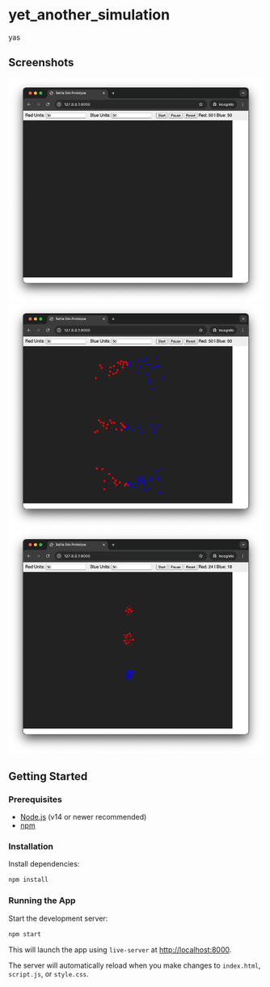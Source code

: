 # yet_another_simulation

yas

## Screenshots

![Screenshot 1](./Screenshot%202025-04-27%20at%2009.48.23.png)
![Screenshot 2](./Screenshot%202025-04-27%20at%2009.48.26.png)
![Screenshot 3](./Screenshot%202025-04-27%20at%2009.48.28.png)

## Getting Started

### Prerequisites

- [Node.js](https://nodejs.org/) (v14 or newer recommended)
- [npm](https://www.npmjs.com/)

### Installation

Install dependencies:

```bash
npm install
```

### Running the App

Start the development server:

```bash
npm start
```

This will launch the app using `live-server` at [http://localhost:8000](http://localhost:8000).

The server will automatically reload when you make changes to `index.html`, `script.js`, or `style.css`.
